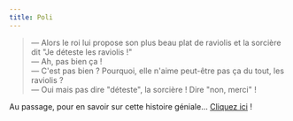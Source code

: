 ```yaml
---
title: Poli
---
```


> — Alors le roi lui propose son plus beau plat de raviolis et la sorcière dit
> "Je déteste les raviolis !"  
> — Ah, pas bien ça !  
> — C'est pas bien ? Pourquoi, elle n'aime peut-être pas ça du tout, les
> raviolis ?  
> — Oui mais pas dire "déteste", la sorcière ! Dire "non, merci" !

Au passage, pour en savoir sur cette histoire géniale...
[Cliquez ici](https://youtu.be/7LSQWUTPb0Y) !
